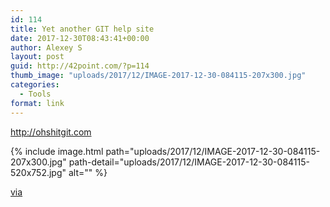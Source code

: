 ```yaml
---
id: 114
title: Yet another GIT help site
date: 2017-12-30T08:43:41+00:00
author: Alexey S
layout: post
guid: http://42point.com/?p=114
thumb_image: "uploads/2017/12/IMAGE-2017-12-30-084115-207x300.jpg"
categories:
  - Tools
format: link
---
```

<http://ohshitgit.com>

{% include image.html path="uploads/2017/12/IMAGE-2017-12-30-084115-207x300.jpg" path-detail="uploads/2017/12/IMAGE-2017-12-30-084115-520x752.jpg" alt="" %}
  

[via](https://t.me/ctodaily/448)
